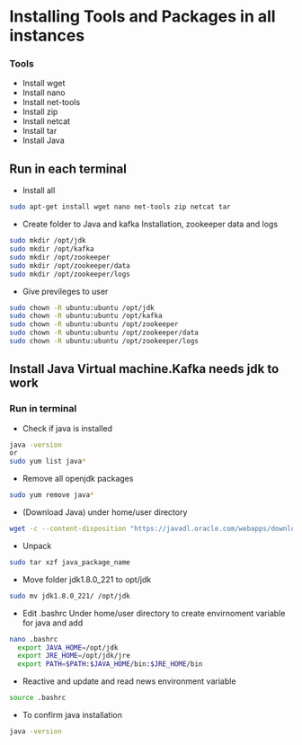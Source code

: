 # Installing Tools and Packages in all instances
### Tools
* Install wget
* Install nano
* Install net-tools
* Install zip
* Install netcat
* Install tar
* Install Java
 
## Run in each terminal

* Install all 
```bash
sudo apt-get install wget nano net-tools zip netcat tar
```

* Create folder to Java and kafka Installation, zookeeper data and logs
```bash
sudo mkdir /opt/jdk
sudo mkdir /opt/kafka
sudo mkdir /opt/zookeeper
sudo mkdir /opt/zookeeper/data
sudo mkdir /opt/zookeeper/logs
```

* Give previleges to user
```bash
sudo chown -R ubuntu:ubuntu /opt/jdk
sudo chown -R ubuntu:ubuntu /opt/kafka
sudo chown -R ubuntu:ubuntu /opt/zookeeper
sudo chown -R ubuntu:ubuntu /opt/zookeeper/data
sudo chown -R ubuntu:ubuntu /opt/zookeeper/logs

```


## Install Java Virtual machine.Kafka needs jdk to work 
### Run in terminal

* Check if java is installed
```bash 
java -version 
or
sudo yum list java*
``` 

* Remove all openjdk packages
```bash 
sudo yum remove java*
``` 

* (Download Java) under home/user directory
```bash 
wget -c --content-disposition "https://javadl.oracle.com/webapps/download/AutoDL?BundleId=239835_230deb18db3e4014bb8e3e8324f81b43"
```

* Unpack 
```bash 
sudo tar xzf java_package_name
```

*  Move folder jdk1.8.0_221 to opt/jdk
```bash 
sudo mv jdk1.8.0_221/ /opt/jdk
```


*  Edit .bashrc Under home/user directory to create envirnoment variable for java and add
```bash 
nano .bashrc
  export JAVA_HOME=/opt/jdk
  export JRE_HOME=/opt/jdk/jre
  export PATH=$PATH:$JAVA_HOME/bin:$JRE_HOME/bin
```

* Reactive and update and read news environment variable
```bash 
source .bashrc
```

* To confirm java installation
```bash 
java -version 
```    

